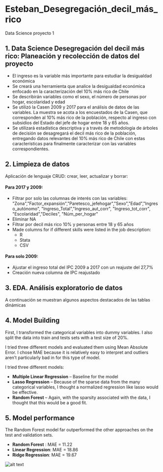 # Esteban_Desegregación_decil_más_rico
Data Science proyecto 1

## 1. Data Science Desegregación del decil más rico: Planeación y recolección de datos del proyecto
* El ingreso es la variable más importante para estudiar la desigualdad económica 
* Se creará una herramienta que analice la desigualdad económica enfocado en la caracterización del 10% más rico de Chile
* Se describirán variables como el sexo, el número de personas por hogar, escolaridad y edad 
* Se utilizó la Casen 2009 y 2017 para el análisis de datos de las variables. La muestra se acota a los encuestados de la Casen, que corresponden al 10% más rico de la población, respecto al ingreso con subsidios del Estado del jefe de hogar entre 18 y 65 años. 
* Se utilizará estadística descriptiva y a través de metodología de árboles de decisión se desagregará el decil más rico de la población, entregando datos relevantes del 10% más rico de Chile con estas características para finalmente caracterizar con las variables correspondientes.

## 2. Limpieza de datos
Aplicación de lenguaje CRUD: crear, leer, actualizar y borrar:

#### Para 2017 y 2009:
*	Filtrar por solo las columnas de interés con las variables: "Zona","Factor_expansión","Paretesco_jefehogar","Sexo","Edad","Ingreso_autónomo", "Ingreso_Total","Ingreso_aut_corr", "Ingreso_tot_corr", "Escolaridad","Deciles", "Núm_per_hogar"
*	Eliminar NA 
*	Filtrar por decil más rico 10% y personas entre 18 y 65 años 
*	Made columns for if different skills were listed in the job description: 
    * R  
    * Stata
    * CSV  

#### Para solo 2009:
* Ajustar el ingreso total del IPC 2009 a 2017 con un reajuste del 27,7%
* Creación nueva columna de IPC reajustado


## 3. EDA. Análisis exploratorio de datos
 A continuación se muestran algunos aspectos destacados de las tablas dinámicas



## 4. Model Building 

First, I transformed the categorical variables into dummy variables. I also split the data into train and tests sets with a test size of 20%.   

I tried three different models and evaluated them using Mean Absolute Error. I chose MAE because it is relatively easy to interpret and outliers aren’t particularly bad in for this type of model.   

I tried three different models:
*	**Multiple Linear Regression** – Baseline for the model
*	**Lasso Regression** – Because of the sparse data from the many categorical variables, I thought a normalized regression like lasso would be effective.
*	**Random Forest** – Again, with the sparsity associated with the data, I thought that this would be a good fit. 

## 5. Model performance
The Random Forest model far outperformed the other approaches on the test and validation sets. 
*	**Random Forest** : MAE = 11.22
*	**Linear Regression**: MAE = 18.86
*	**Ridge Regression**: MAE = 19.67


![alt text](https://github.com/Esteban19967769/Esteban_Proyecto1/blob/3fc62be072d73968f5f4e115b4895618f6ce1a47/Arbol2017.png)


















